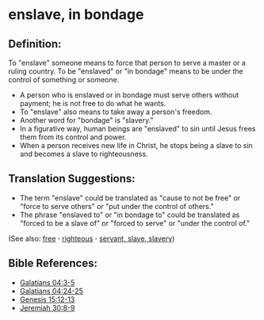 # enslave, in bondage #

## Definition: ##

To "enslave" someone means to force that person to serve a master or a ruling country. To be "enslaved" or "in bondage" means to be under the control of something or someone.

* A person who is enslaved or in bondage must serve others without payment; he is not free to do what he wants.
* To "enslave" also means to take away a person's freedom.
* Another word for "bondage" is "slavery."
* In a figurative way, human beings are "enslaved" to sin until Jesus frees them from its control and power.
* When a person receives new life in Christ, he stops being a slave to sin and becomes a slave to righteousness.

## Translation Suggestions: ##

* The term "enslave" could be translated as "cause to not be free" or "force to serve others" or "put under the control of others."
* The phrase "enslaved to" or "in bondage to" could be translated as "forced to be a slave of" or "forced to serve" or "under the control of."

(See also: [free](../kt/free.md) **·** [righteous](../kt/righteous.md) **·** [servant, slave, slavery](../other/servant.md))

## Bible References: ##

* [Galatians 04:3-5](https://door43.org/en/bible/notes/gal/04/03)
* [Galatians 04:24-25](https://door43.org/en/bible/notes/gal/04/24)
* [Genesis 15:12-13](https://door43.org/en/bible/notes/gen/15/12)
* [Jeremiah 30:8-9](https://door43.org/en/bible/notes/jer/30/08)

